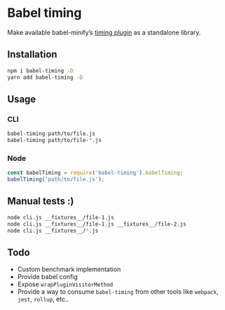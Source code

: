 # Babel timing

Make available babel-minify’s [timing plugin](https://github.com/babel/minify/blob/babel-minify%400.5.0/scripts/plugin-timing.js) as a standalone library.

## Installation

```bash
npm i babel-timing -D
yarn add babel-timing -D
```

## Usage

### CLI

```bash
babel-timing path/to/file.js
babel-timing path/to/file-*.js
```

### Node

```js
const babelTiming = require('babel-timing').babelTiming;
babelTiming('path/to/file.js');
```

## Manual tests :)

```bash
node cli.js __fixtures__/file-1.js
node cli.js __fixtures__/file-1.js __fixtures__/file-2.js
node cli.js __fixtures__/*.js
```

## Todo

- Custom benchmark implementation
- Provide babel config
- Expose `wrapPluginVisitorMethod`
- Provide a way to consume `babel-timing` from other tools like `webpack`, `jest`, `rollup`, etc..
